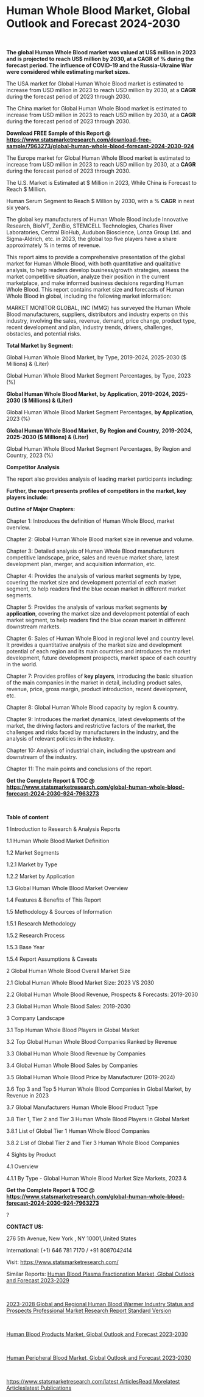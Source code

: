 <h1>Human Whole Blood Market, Global Outlook and Forecast 2024-2030</h1><br/><p><strong>The global Human Whole Blood market was valued at US$ million in 2023 and is projected to reach US$ million by 2030, at a <strong>CAGR</strong> of % during the forecast period. The influence of COVID-19 and the Russia-Ukraine War were considered while estimating market sizes.</strong></p>
 
 
 
 <p>The USA market for Global Human Whole Blood market is estimated to increase from USD million in 2023 to reach USD million by 2030, at a <strong>CAGR</strong> during the forecast period of 2023 through 2030.</p>
 
 
 
 <p>The China market for Global Human Whole Blood market is estimated to increase from USD million in 2023 to reach USD million by 2030, at a <strong>CAGR</strong> during the forecast period of 2023 through 2030.</p>
 
 
 
 <p><strong>Download FREE Sample of this Report @ <a href="https://www.statsmarketresearch.com/download-free-sample/7963273/global-human-whole-blood-forecast-2024-2030-924">https://www.statsmarketresearch.com/download-free-sample/7963273/global-human-whole-blood-forecast-2024-2030-924</a></strong></p>
 
 
 
 <p>The Europe market for Global Human Whole Blood market is estimated to increase from USD million in 2023 to reach USD million by 2030, at a <strong>CAGR</strong> during the forecast period of 2023 through 2030.</p>
 
 
 
 <p>The U.S. Market is Estimated at $ Million in 2023, While China is Forecast to Reach $ Million.</p>
 
 
 
 <p>Human Serum Segment to Reach $ Million by 2030, with a % <strong>CAGR</strong> in next six years.</p>
 
 
 
 <p>The global key manufacturers of Human Whole Blood include Innovative Research, BioIVT, ZenBio, STEMCELL Technologies, Charles River Laboratories, Central BioHub, Audubon Bioscience, Lonza Group Ltd. and Sigma-Aldrich, etc. in 2023, the global top five players have a share approximately % in terms of revenue.</p>
 
 
 
 <p>This report aims to provide a comprehensive presentation of the global market for Human Whole Blood, with both quantitative and qualitative analysis, to help readers develop business/growth strategies, assess the market competitive situation, analyze their position in the current marketplace, and make informed business decisions regarding Human Whole Blood. This report contains market size and forecasts of Human Whole Blood in global, including the following market information:</p>
 
 
 
 <p>MARKET MONITOR GLOBAL, INC (MMG) has surveyed the Human Whole Blood manufacturers, suppliers, distributors and industry experts on this industry, involving the sales, revenue, demand, price change, product type, recent development and plan, industry trends, drivers, challenges, obstacles, and potential risks.</p>
 
 
 
 <p><strong>Total Market by Segment:</strong></p>
 
 
 
 <p>Global Human Whole Blood Market, by Type, 2019-2024, 2025-2030 ($ Millions) & (Liter)</p>
 
 
 
 <p>Global Human Whole Blood Market Segment Percentages, by Type, 2023 (%)</p>
 
 
 
 <p><strong>Global Human Whole Blood Market, <strong>by Application</strong>, 2019-2024, 2025-2030 ($ Millions) & (Liter)</strong></p>
 
 
 
 <p>Global Human Whole Blood Market Segment Percentages, <strong>by Application</strong>, 2023 (%)</p>
 
 
 
 <p><strong>Global Human Whole Blood Market, By Region and Country, 2019-2024, 2025-2030 ($ Millions) & (Liter)</strong></p>
 
 
 
 <p>Global Human Whole Blood Market Segment Percentages, By Region and Country, 2023 (%)</p>
 
 
 
 <p><strong>Competitor Analysis</strong></p>
 
 
 
 <p>The report also provides analysis of leading market participants including:</p>
 
 
 
 <p><strong>Further, the report presents profiles of competitors in the market, <strong>key players</strong> include:</strong></p>
 
 
 
 <p><strong>Outline of Major Chapters:</strong></p>
 
 
 
 <p>Chapter 1: Introduces the definition of Human Whole Blood, market overview.</p>
 
 
 
 <p>Chapter 2: Global Human Whole Blood market size in revenue and volume.</p>
 
 
 
 <p>Chapter 3: Detailed analysis of Human Whole Blood manufacturers competitive landscape, price, sales and revenue market share, latest development plan, merger, and acquisition information, etc.</p>
 
 
 
 <p>Chapter 4: Provides the analysis of various market segments by type, covering the market size and development potential of each market segment, to help readers find the blue ocean market in different market segments.</p>
 
 
 
 <p>Chapter 5: Provides the analysis of various market segments <strong>by application</strong>, covering the market size and development potential of each market segment, to help readers find the blue ocean market in different downstream markets.</p>
 
 
 
 <p>Chapter 6: Sales of Human Whole Blood in regional level and country level. It provides a quantitative analysis of the market size and development potential of each region and its main countries and introduces the market development, future development prospects, market space of each country in the world.</p>
 
 
 
 <p>Chapter 7: Provides profiles of <strong>key players</strong>, introducing the basic situation of the main companies in the market in detail, including product sales, revenue, price, gross margin, product introduction, recent development, etc.</p>
 
 
 
 <p>Chapter 8: Global Human Whole Blood capacity by region & country.</p>
 
 
 
 <p>Chapter 9: Introduces the market dynamics, latest developments of the market, the driving factors and restrictive factors of the market, the challenges and risks faced by manufacturers in the industry, and the analysis of relevant policies in the industry.</p>
 
 
 
 <p>Chapter 10: Analysis of industrial chain, including the upstream and downstream of the industry.</p>
 
 
 
 <p>Chapter 11: The main points and conclusions of the report.</p>
 
 
 
 <div><b>Get the Complete Report & TOC @ <a href="https://www.statsmarketresearch.com/global-human-whole-blood-forecast-2024-2030-924-7963273">https://www.statsmarketresearch.com/global-human-whole-blood-forecast-2024-2030-924-7963273</a></b></div>
 
 
 
 <p><br />
 
 <b>Table of content</b></p>
 
 
 
 <p>1 Introduction to Research & Analysis Reports<br />
 
 1.1 Human Whole Blood Market Definition<br />
 
 1.2 Market Segments<br />
 
 1.2.1 Market by Type<br />
 
 1.2.2 Market by Application<br />
 
 1.3 Global Human Whole Blood Market Overview<br />
 
 1.4 Features & Benefits of This Report<br />
 
 1.5 Methodology & Sources of Information<br />
 
 1.5.1 Research Methodology<br />
 
 1.5.2 Research Process<br />
 
 1.5.3 Base Year<br />
 
 1.5.4 Report Assumptions & Caveats<br />
 
 2 Global Human Whole Blood Overall Market Size<br />
 
 2.1 Global Human Whole Blood Market Size: 2023 VS 2030<br />
 
 2.2 Global Human Whole Blood Revenue, Prospects & Forecasts: 2019-2030<br />
 
 2.3 Global Human Whole Blood Sales: 2019-2030<br />
 
 3 Company Landscape<br />
 
 3.1 Top Human Whole Blood Players in Global Market<br />
 
 3.2 Top Global Human Whole Blood Companies Ranked by Revenue<br />
 
 3.3 Global Human Whole Blood Revenue by Companies<br />
 
 3.4 Global Human Whole Blood Sales by Companies<br />
 
 3.5 Global Human Whole Blood Price by Manufacturer (2019-2024)<br />
 
 3.6 Top 3 and Top 5 Human Whole Blood Companies in Global Market, by Revenue in 2023<br />
 
 3.7 Global Manufacturers Human Whole Blood Product Type<br />
 
 3.8 Tier 1, Tier 2 and Tier 3 Human Whole Blood Players in Global Market<br />
 
 3.8.1 List of Global Tier 1 Human Whole Blood Companies<br />
 
 3.8.2 List of Global Tier 2 and Tier 3 Human Whole Blood Companies<br />
 
 4 Sights by Product<br />
 
 4.1 Overview<br />
 
 4.1.1 By Type - Global Human Whole Blood Market Size Markets, 2023 &</p>
 
 
 
 <div><b>Get the Complete Report & TOC @ <a href="https://www.statsmarketresearch.com/global-human-whole-blood-forecast-2024-2030-924-7963273">https://www.statsmarketresearch.com/global-human-whole-blood-forecast-2024-2030-924-7963273</a></b></div>
 
 
 
 <p>? </p>
 
 
 
 <p><b>CONTACT US:</b><br />
 
 276 5th Avenue, New York , NY 10001,United States<br />
 
 International: (+1) 646 781 7170 / +91 8087042414<br />
 
 Visit: <a href="https://www.statsmarketresearch.com/">https://www.statsmarketresearch.com/</a><br />
 
 Similar Reports: <a href="https://www.statsmarketresearch.com/global-human-whole-blood-forecast-2024-2030-924-7963273">Human Blood Plasma Fractionation Market, Global Outlook and Forecast 2023-2029</a><br />
 
 <br />
 
 <a href="https://www.statsmarketresearch.com/global-human-whole-blood-forecast-2024-2030-924-7963273">2023-2028 Global and Regional Human Blood Warmer Industry Status and Prospects Professional Market Research Report Standard Version</a><br />
 
 <br />
 
 <a href="https://www.statsmarketresearch.com/global-human-whole-blood-forecast-2024-2030-924-7963273">Human Blood Products Market, Global Outlook and Forecast 2023-2030</a><br />
 
 <br />
 
 <a href="https://www.statsmarketresearch.com/global-human-whole-blood-forecast-2024-2030-924-7963273">Human Peripheral Blood Market, Global Outlook and Forecast 2023-2030</a><br />
 
 <br />
 
 <a href="https://gyeongbokgung.com">https://www.statsmarketresearch.com/</a><a href="https://hallyeomaritime.com">latest Articles</a><a href="https://jingwansa.com">Read More</a><a href="https://nguoiviet.jp/">latest Articles</a><a href="https://www.intelmarketresearch.com/">latest Publications</a></p>